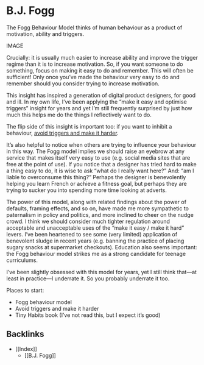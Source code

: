 # B.J. Fogg
The Fogg Behaviour Model thinks of human behaviour as a product of motivation, ability and triggers. 

IMAGE

Crucially: it is usually much easier to increase ability and improve the trigger regime than it is to increase motivation. So, if you want someone to do something, focus on making it easy to do and remember. This will often be sufficient! Only once you’ve made the behaviour very easy to do and remember should you consider trying to increase motivation.

This insight has inspired a generation of digital product designers, for good and ill. In my own life, I’ve been applying the “make it easy and optimise triggers” insight for years and yet I’m still frequently surprised by just how much this helps me do the things I reflectively want to do.

The flip side of this insight is important too: if you want to inhibit a behaviour, [avoid triggers and make it harder](#).

It’s also helpful to notice when others are trying to influence your behaviour in this way. The Fogg model implies we should raise an eyebrow at any service that makes itself very easy to use (e.g. social media sites that are free at the point of use). If you notice that a designer has tried hard to make a thing easy to do, it is wise to ask “what do I really want here?” And: “am I liable to overconsume this thing?” Perhaps the designer is benevolently helping you learn French or achieve a fitness goal, but perhaps they are trying to sucker you into spending more time looking at adverts.

The power of this model, along with related findings about the power of defaults, framing effects, and so on, have made me more sympathetic to paternalism in policy and politics, and more inclined to cheer on the nudge crowd. I think we should consider much tighter regulation around acceptable and unacceptable uses of the “make it easy / make it hard” levers. I’ve been heartened to see some (very limited) application of benevolent sludge in recent years (e.g. banning the practice of placing sugary snacks at supermarket checkouts). Education also seems important: the Fogg behaviour model strikes me as a strong candidate for teenage curriculums.

I’ve been slightly obsessed with this model for years, yet I still think that—at least in practice—I underrate it. So you probably underrate it too.

Places to start:
* Fogg behaviour model
* Avoid triggers and make it harder
* Tiny Habits book (I’ve not read this, but I expect it’s good)

## Backlinks
* [[Index]]
	* [[B.J. Fogg]]

<!-- #web/people -->


<!--stackedit_data:
eyJoaXN0b3J5IjpbODU1NDY0MzU4XX0=
-->

<!-- {BearID:b-j--fogg.md} -->
